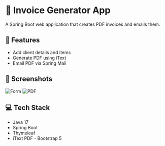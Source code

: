 # 🧾 Invoice Generator App

A Spring Boot web application that creates PDF invoices and emails them.

## 🚀 Features
- Add client details and items
- Generate PDF using iText
- Email PDF via Spring Mail

## 📸 Screenshots

![Form](screenshots/form.png)
![PDF](screenshots/pdf.png)

## 💻 Tech Stack
- Java 17
- Spring Boot
- Thymeleaf
- iText PDF
- Bootstrap 5